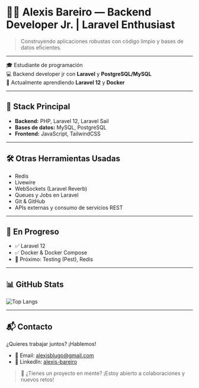 # 👨‍💻 Alexis Bareiro — Backend Developer Jr. | Laravel Enthusiast

> Construyendo aplicaciones robustas con código limpio y bases de datos eficientes.

---

🎓 Estudiante de programación  
💻 Backend developer jr con **Laravel** y **PostgreSQL/MySQL**  
🌱 Actualmente aprendiendo **Laravel 12** y **Docker**

---

## 🚀 Stack Principal

- **Backend:** PHP, Laravel 12, Laravel Sail  
- **Bases de datos:** MySQL, PostgreSQL  
- **Frontend:** JavaScript, TailwindCSS  

---

## 🛠️ Otras Herramientas Usadas
- Redis  
- Livewire  
- WebSockets (Laravel Reverb)  
- Queues y Jobs en Laravel  
- Git & GitHub
- APIs externas y consumo de servicios REST  

---

## 🌱 En Progreso

- ✅ Laravel 12  
- ✅ Docker & Docker Compose  
- 🚧 Próximo: Testing (Pest), Redis  

---

## 📊 GitHub Stats

![Top Langs](https://github-readme-stats.vercel.app/api/top-langs/?username=alexisbareiro94&layout=compact&theme=radical)

---

## 📬 Contacto

¿Quieres trabajar juntos? ¡Hablemos!

- 📧 Email: alexisblugo@gmail.com  
- 💼 LinkedIn: [alexis-bareiro](https://www.linkedin.com/in/alexis-bareiro-29517487)

> 💬 ¿Tienes un proyecto en mente? ¡Estoy abierto a colaboraciones y nuevos retos!

